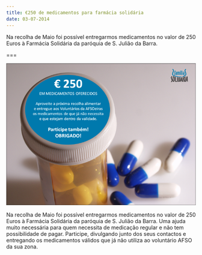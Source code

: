 ```yaml
---
title: €250 de medicamentos para farmácia solidária
date: 03-07-2014
---
```


Na recolha de Maio foi possível entregarmos medicamentos no valor de 250 Euros à Farmácia Solidária da paróquia de S. Julião da Barra.

===

![](farmaciasolidaria.png)


Na recolha de Maio foi possível entregarmos medicamentos no valor de 250 Euros à Farmácia Solidária da paróquia de S. Julião da Barra. Uma ajuda muito necessária para quem necessita de medicação regular e não tem possibilidade de pagar. Participe, divulgando junto dos seus contactos e entregando os medicamentos válidos que já não utiliza ao voluntário AFSO da sua zona. 